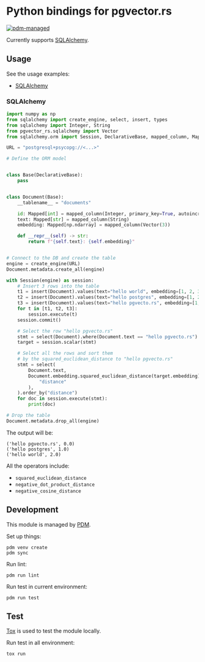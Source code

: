 # Python bindings for pgvector.rs

[![pdm-managed](https://img.shields.io/badge/pdm-managed-blueviolet)](https://pdm.fming.dev)

Currently supports [SQLAlchemy](https://github.com/sqlalchemy/sqlalchemy).

## Usage

See the usage examples:
- [SQLAlchemy](#SQLAlchemy)

### SQLAlchemy

```python
import numpy as np
from sqlalchemy import create_engine, select, insert, types
from sqlalchemy import Integer, String
from pgvector_rs.sqlalchemy import Vector
from sqlalchemy.orm import Session, DeclarativeBase, mapped_column, Mapped

URL = "postgresql+psycopg://<...>"

# Define the ORM model


class Base(DeclarativeBase):
    pass


class Document(Base):
    __tablename__ = "documents"

    id: Mapped[int] = mapped_column(Integer, primary_key=True, autoincrement=True)
    text: Mapped[str] = mapped_column(String)
    embedding: Mapped[np.ndarray] = mapped_column(Vector(3))

    def __repr__(self) -> str:
        return f"{self.text}: {self.embedding}"


# Connect to the DB and create the table
engine = create_engine(URL)
Document.metadata.create_all(engine)

with Session(engine) as session:
    # Insert 3 rows into the table
    t1 = insert(Document).values(text="hello world", embedding=[1, 2, 3])
    t2 = insert(Document).values(text="hello postgres", embedding=[1, 2, 4])
    t3 = insert(Document).values(text="hello pgvecto.rs", embedding=[1, 3, 4])
    for t in [t1, t2, t3]:
        session.execute(t)
    session.commit()

    # Select the row "hello pgvecto.rs"
    stmt = select(Document).where(Document.text == "hello pgvecto.rs")
    target = session.scalar(stmt)

    # Select all the rows and sort them
    # by the squared_euclidean_distance to "hello pgvecto.rs"
    stmt = select(
        Document.text,
        Document.embedding.squared_euclidean_distance(target.embedding).label(
            "distance"
        ),
    ).order_by("distance")
    for doc in session.execute(stmt):
        print(doc)

# Drop the table
Document.metadata.drop_all(engine)
```
The output will be:
```
('hello pgvecto.rs', 0.0)
('hello postgres', 1.0)
('hello world', 2.0)
```

All the operators include:
- `squared_euclidean_distance`
- `negative_dot_product_distance`
- `negative_cosine_distance`

## Development

This module is managed by [PDM](https://pdm.fming.dev).

Set up things:
```
pdm venv create
pdm sync
```

Run lint:
```
pdm run lint
```

Run test in current environment:
```
pdm run test
```


## Test

[Tox](https://tox.wiki) is used to test the module locally.

Run test in all environment:
```
tox run
```